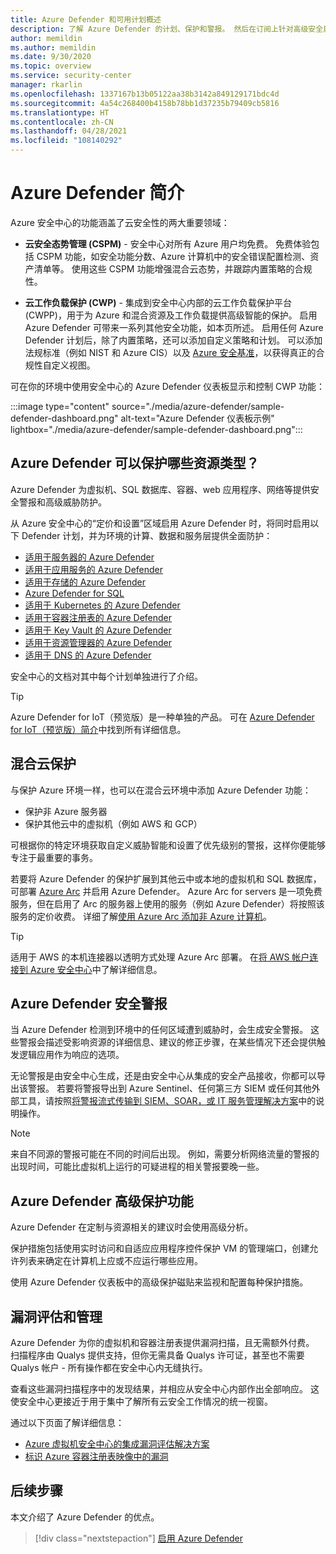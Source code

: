 ```yaml
---
title: Azure Defender 和可用计划概述
description: 了解 Azure Defender 的计划、保护和警报。 然后在订阅上针对高级安全启用 Azure Defender 。
author: memildin
ms.author: memildin
ms.date: 9/30/2020
ms.topic: overview
ms.service: security-center
manager: rkarlin
ms.openlocfilehash: 1337167b13b05122aa38b3142a849129171bdc4d
ms.sourcegitcommit: 4a54c268400b4158b78bb1d37235b79409cb5816
ms.translationtype: HT
ms.contentlocale: zh-CN
ms.lasthandoff: 04/28/2021
ms.locfileid: "108140292"
---
```

# <a name="introduction-to-azure-defender"></a>Azure Defender 简介

Azure 安全中心的功能涵盖了云安全性的两大重要领域：

- **云安全态势管理 (CSPM)** - 安全中心对所有 Azure 用户均免费。 免费体验包括 CSPM 功能，如安全功能分数、Azure 计算机中的安全错误配置检测、资产清单等。 使用这些 CSPM 功能增强混合云态势，并跟踪内置策略的合规性。

- **云工作负载保护 (CWP)** - 集成到安全中心内部的云工作负载保护平台 (CWPP)，用于为 Azure 和混合资源及工作负载提供高级智能的保护。 启用 Azure Defender 可带来一系列其他安全功能，如本页所述。 启用任何 Azure Defender 计划后，除了内置策略，还可以添加自定义策略和计划。 可以添加法规标准（例如 NIST 和 Azure CIS）以及 [Azure 安全基准](/security/benchmark/azure/introduction)，以获得真正的合规性自定义视图。

可在你的环境中使用安全中心的 Azure Defender 仪表板显示和控制 CWP 功能：

:::image type="content" source="./media/azure-defender/sample-defender-dashboard.png" alt-text="Azure Defender 仪表板示例" lightbox="./media/azure-defender/sample-defender-dashboard.png":::

## <a name="what-resource-types-can-azure-defender-secure"></a>Azure Defender 可以保护哪些资源类型？

Azure Defender 为虚拟机、SQL 数据库、容器、web 应用程序、网络等提供安全警报和高级威胁防护。

从 Azure 安全中心的“定价和设置”区域启用 Azure Defender 时，将同时启用以下 Defender 计划，并为环境的计算、数据和服务层提供全面防护：

- [适用于服务器的 Azure Defender](defender-for-servers-introduction.md)
- [适用于应用服务的 Azure Defender](defender-for-app-service-introduction.md)
- [适用于存储的 Azure Defender](defender-for-storage-introduction.md)
- [Azure Defender for SQL](defender-for-sql-introduction.md)
- [适用于 Kubernetes 的 Azure Defender](defender-for-kubernetes-introduction.md)
- [适用于容器注册表的 Azure Defender](defender-for-container-registries-introduction.md)
- [适用于 Key Vault 的 Azure Defender](defender-for-key-vault-introduction.md)
- [适用于资源管理器的 Azure Defender](defender-for-resource-manager-introduction.md)
- [适用于 DNS 的 Azure Defender](defender-for-dns-introduction.md)

安全中心的文档对其中每个计划单独进行了介绍。

> [!TIP]
> Azure Defender for IoT（预览版）是一种单独的产品。 可在 [Azure Defender for IoT（预览版）简介](../defender-for-iot/overview.md)中找到所有详细信息。 

## <a name="hybrid-cloud-protection"></a>混合云保护

与保护 Azure 环境一样，也可以在混合云环境中添加 Azure Defender 功能：

- 保护非 Azure 服务器
- 保护其他云中的虚拟机（例如 AWS 和 GCP）

可根据你的特定环境获取自定义威胁智能和设置了优先级别的警报，这样你便能够专注于最重要的事务。

若要将 Azure Defender 的保护扩展到其他云中或本地的虚拟机和 SQL 数据库，可部署 [Azure Arc](https://azure.microsoft.com/services/azure-arc/) 并启用 Azure Defender。 Azure Arc for servers 是一项免费服务，但在启用了 Arc 的服务器上使用的服务（例如 Azure Defender）将按照该服务的定价收费。 详细了解[使用 Azure Arc 添加非 Azure 计算机](quickstart-onboard-machines.md#add-non-azure-machines-with-azure-arc)。

> [!TIP]
> 适用于 AWS 的本机连接器以透明方式处理 Azure Arc 部署。 在[将 AWS 帐户连接到 Azure 安全中心](quickstart-onboard-aws.md)中了解详细信息。



## <a name="azure-defender-security-alerts"></a>Azure Defender 安全警报 

当 Azure Defender 检测到环境中的任何区域遭到威胁时，会生成安全警报。 这些警报会描述受影响资源的详细信息、建议的修正步骤，在某些情况下还会提供触发逻辑应用作为响应的选项。

无论警报是由安全中心生成，还是由安全中心从集成的安全产品接收，你都可以导出该警报。 若要将警报导出到 Azure Sentinel、任何第三方 SIEM 或任何其他外部工具，请按照[将警报流式传输到 SIEM、SOAR，或 IT 服务管理解决方案](export-to-siem.md)中的说明操作。

> [!NOTE]
> 来自不同源的警报可能在不同的时间后出现。 例如，需要分析网络流量的警报的出现时间，可能比虚拟机上运行的可疑进程的相关警报要晚一些。


## <a name="azure-defender-advanced-protection-capabilities"></a>Azure Defender 高级保护功能

Azure Defender 在定制与资源相关的建议时会使用高级分析。 

保护措施包括使用实时访问和自适应应用程序控件保护 VM 的管理端口，创建允许列表来确定在计算机上应或不应运行哪些应用。 

使用 Azure Defender 仪表板中的高级保护磁贴来监视和配置每种保护措施。 

## <a name="vulnerability-assessment-and-management"></a>漏洞评估和管理

Azure Defender 为你的虚拟机和容器注册表提供漏洞扫描，且无需额外付费。 扫描程序由 Qualys 提供支持，但你无需具备 Qualys 许可证，甚至也不需要 Qualys 帐户 - 所有操作都在安全中心内无缝执行。 

查看这些漏洞扫描程序中的发现结果，并相应从安全中心内部作出全部响应。 这使安全中心更接近于用于集中了解所有云安全工作情况的统一视窗。

通过以下页面了解详细信息：

- [Azure 虚拟机安全中心的集成漏洞评估解决方案](deploy-vulnerability-assessment-vm.md)
- [标识 Azure 容器注册表映像中的漏洞](defender-for-container-registries-usage.md#identify-vulnerabilities-in-images-in-other-container-registries)



## <a name="next-steps"></a>后续步骤

本文介绍了 Azure Defender 的优点。 

> [!div class="nextstepaction"]
> [启用 Azure Defender](enable-azure-defender.md)